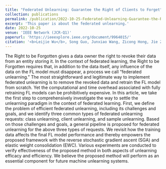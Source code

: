 ```yaml
---
title: "Federated Unlearning: Guarantee the Right of Clients to Forget"
collection: publications
permalink: /publication/2022-10-25-Federated-Unlearning-Guarantee-the-Right-of-Clients-to-Forget
excerpt: 'This paper is about the federated unlearning.'
date: 2022-10-25
venue: 'IEEE Network (JCR-Q1)'
paperurl: 'https://ieeexplore.ieee.org/document/9964015/'
citation: '<b>Leijie Wu</b>, Song Guo, Junxiao Wang, Zicong Hong, Jie Zhang, and Yaohong Ding. &quot;Federated Unlearning: Guarantee the Right of Clients to Forget.&quot; <i>IEEE Network</i>. 2022.'
---
```


The Right to be Forgotten gives a data owner the right to revoke their data from an entity storing it. In the context of federated learning, the Right to be Forgotten requires that, in addition to the data itself, any influence of the data on the FL model must disappear, a process we call “federated unlearning.” The most straightforward and legitimate way to implement federated unlearning is to remove the revoked data and retrain the FL model from scratch. Yet the computational and time overhead associated with fully retraining FL models can be prohibitively expensive. In this article, we take the first step to comprehensively investigate the way to settle the unlearning paradigm in the context of federated learning. First, we define the problem of efficient federated unlearning, including its challenges and goals, and we identify three common types of federated unlearning requests: class unlearning, client unlearning, and sample unlearning. Based on those challenges and goals, a general pipeline is proposed for federated unlearning for the above three types of requests. We revisit how the training data affects the final FL model performance and thereby empowers the proposed framework with the reverse stochastic gradient ascent (SGA) and elastic weight consolidation (EWC). Various experiments are conducted to verify effectiveness of the proposed method in both aspects of unlearning efficacy and efficiency. We believe the proposed method will perform as an essential component for future machine unlearning systems.
